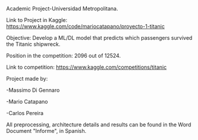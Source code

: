Academic Project-Universidad Metropolitana.

Link to Project in Kaggle: https://www.kaggle.com/code/mariocatapano/proyecto-1-titanic

Objective: Develop a ML/DL model that predicts which passengers survived the Titanic shipwreck. 

Position in the competition: 2096 out of 12524. 

Link to competition: https://www.kaggle.com/competitions/titanic

Project made by:

-Massimo Di Gennaro

-Mario Catapano

-Carlos Pereira

All preprocessing, architecture details and results can be found in the Word Document "Informe", in Spanish.
